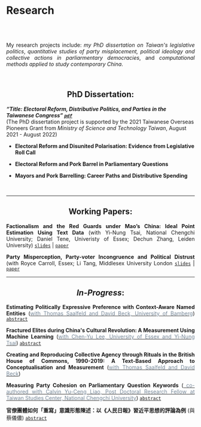 # Research


<br/><br/>


<div style="text-align: justify">


My research projects include:  *my PhD dissertation on Taiwan's legislative politics*, *quantitative studies of party misplacement, political ideology and collective actions in parliarmentary democracies*, and *computational methods applied to study contemporary China*.  

<br> 

</div>


<div style="text-align: center">

## PhD Dissertation: 

</div> 


***“Title: Electoral Reform, Distributive Politics, and Parties in the Taiwanese Congress” [`pdf`](https://raw.githack.com/davidycliao/phd-thesis/main/Yen_Chieh_Liao_PhD_Dissertation_Jan_2023.pdf)***   
(The PhD dissertation project is supported by the 2021 Taiwanese Overseas Pioneers Grant from *Ministry of Science and Technology Taiwan*, August 2021 - August 2022)

- **Electoral Reform and Disunited Polarisation: Evidence from Legislative Roll Call**

- **Electoral Reform and Pork Barrel in Parliamentary Questions**

- **Mayors and Pork Barrelling: Career Paths and Distributive Spending**

<!-- <p align="center">
<style>
img {
  border: 1px solid #ddd;
  border-radius: 4px;
  padding: 5px;
  width: 150px;
}
</style>
  <img width="500" height= "110"  src="https://raw.githack.com/davidycliao/erdp/main/paper/images/seven_legis.png" >
  <img width="500" height= "110" src="https://raw.githack.com/davidycliao/erdp/main/paper/images/partywhip_mean.png">
  <img width="500" height= "110"  src="https://raw.githack.com/davidycliao/erdp/main/paper/images/minor_postions_year.png">
  <img width="500" height= "110"  src="https://raw.githack.com/davidycliao/erdp/main/paper/images/major_postions_year.png" >

</p> -->



</div>
<br> 

---


<div style="text-align: center">

## Working Papers: 

</div>

<div style="text-align: justify">

**Factionalism and the Red Guards under Mao’s China: Ideal Point Estimation Using Text Data** (with Yi-Nung Tsai, National Chengchi University; Daniel Tene, Univeristy of Essex;  Dechun Zhang, Leiden University) [`slides`](https://raw.githack.com/davidycliao/redguards/master/slides/slides.pdf) | [`paper`](https://papers.ssrn.com/sol3/papers.cfm?abstract_id=4200926)

**Party Misperception, Party-voter Incongruence and Political Distrust** (with Royce Carroll, Essex; Li Tang, Middlesex University London [`slides`]() | [`paper`](https://raw.githack.com/davidycliao/figures/master/Party_Misperception__Party_voter_Incongruence_and_Political_Distrust.pdf) 
</div>

---

<div style="text-align: center">

## *In-Progress*: 

</div>

<div style="text-align: justify">


**Estimating Politically Expressive Preference with Context-Aware Named Entities** ([<span style="color:#778899">with Thomas Saalfeld and David Beck, University of Bamberg</span>](https://projectlacan.wordpress.com))  [`abstract`](https://davidycliao.github.io/2023/01/namedentities/)



**Fractured Elites during China's Cultural Revolution: A Measurement Using Machine Learning** ([<span style="color:#778899">with Chen-Yu Lee, University of Essex and Yi-Nung Tsai</span>](https://projectlacan.wordpress.com))  [`abstract`](https://davidycliao.github.io/2023/01/fracturedelite/)


**Creating and Reproducing Collective Agency through Rituals in the British House of Commons, 1990-2019: A Text-Based Approach to Conceptualisation and Measurement**  ([<span style="color:#778899">with Thomas Saalfeld and David Beck</span>](https://projectlacan.wordpress.com)) 


<!-- **State-led Nationalism: Measuring China’s Online Nationalists on Weibo** (with [<span style="color:#778899"> Dechun Zhang, Leiden University</span>](https://www.universiteitleiden.nl/en/staffmembers/dechun-zhang#tab-1)) -->


**Measuring Party Cohesion on Parliamentary Question Keywords** ([<span style="color:#778899"> co-authored with Calvin Yu-Ceng Liao, Post Doctoral Research Fellow at Taiwan Studies Center, National Chengchi University</span>](https://sites.google.com/view/calvin-yuceng-liao/home)) [`abstract`](https://davidycliao.github.io/2023/01/partyconvergence/)


**官僚團體如何「重寫」意識形態陳述：以《人民日報》習近平思想的評論為例** (與蔡儀儂) [`abstract`](https://davidycliao.github.io/2023/01/ccp/)


</div>





<br/><br/>

<!-- 
<div style="text-align: center">

## Prior Research Before PhD:

</div> 



<div style="text-align: justify">

**2016 亦敵亦友:臺灣民眾 對中國印象的評價《社會科學論叢》23(1):63-105** （與吳重禮、楊和縉）


本文援引研究種族議題（或族群政治）兩個相互競逐的理論—「接觸理論」（contact theory）和「團體威脅論」（group threat theory）—作為研究架構，套用於臺灣和中國民眾的接觸經驗，檢證在兩岸人民交流互動益形密切之際，臺灣民眾對於中國的整體印象，是否會因為接觸頻繁而增進瞭解，提升好感？或者，因為接觸和溝通機會的增加，反而影響臺灣民眾對於中國印象產生負面觀感？作者擷取「2012年總統大選後國內民意對兩岸關係與大陸政策之觀點及變化」電話訪問資料，採取「因素分析」（factor analysis）將民眾對於中國大陸的好惡程度印象區分為「既定印象」、「政治印象」，以及「經濟印象」三個面向，並以「迴歸模型」（regression models）和「有序勝算對數模型」（ordered logit model）進行檢驗。本研究貢獻在於，透過實證結果顯示，在「既定印象」和「政治印象」方面，猶如研究預期，泛綠陣營支持者和本省籍選民對於中國抱持較為負面的觀感，其餘不同社會人口特徵的選民並無顯著差異；值得強調的是，在「經濟印象」方面，泛綠陣營支持者和獨立選民對於中國印象並沒有顯著差異。在結論中，本文摘述實證分析要點，並提出中國印象的研究意涵。

**Keywords**：*中國印象*、*接觸理論*、*團體威脅論*、*統獨議題*, *政黨認同*

**Documents**: [`paper`](https://www.airitilibrary.com/Publication/alDetailedMesh?DocID=19956584-201610-201611230014-201611230014-61-95) 

</div>


---

<div style="text-align: justify">

**2016 原民會主委的補助款？檢視「基本設施維護費」在原住民55個鄉、鎮、市、區分配的實證分析《台灣原住民族研究學報》 4(2):23-63**

誰從政治場域中獲得比較多的政策利益？或在政策過程中，能明確主導利益分配？是分配政治研究中時常被提出來討論的研究議題。有鑑於此，本文以分配政治的實證研究為理論基礎，分析專責原住民族公共事務的中央行政機關－「行政院原住民族委員會」－補助全國55 個平地與山地原住民鄉、區、鎮、市的「基本設施維持費」，檢視由原住民委員會補助偏鄉經濟發展的政策方案是否會受到政治、族群（平地或山地身分別）、或族別因素所影響？綜合實證分析結果，在控制若干影響因素後，總統選舉得票表現較為脆弱的鄉、鎮、市、區，所獲得補助金額比例明顯高於其他原住民地區。換言之，基本設施維持經費對於中央行政部門來說，不僅是一種調節地方財政發展的政策工具，同時能幫助總統攏絡對手陣營支持者、擴大選票支持的手段。在後續的結論中，本文摘述實證分析要點，並提出影響政策利益分配的研究意涵。


**Keywords**：*分配政治與政策*、*原住民族*、*團體威脅族群政治論*、*基本設備維持費*, *行政院原住民族委員會*

**Documents**: [`paper`](https://www.airitilibrary.com/Publication/alDetailedMesh?DocID=P20161117001-201612-201702140019-201702140019-23-63&PublishTypeID=P001) 


</div>

---

<div style="text-align: justify">

**2015 The Rationale for Supporting Nuclear Power: Analysis of Taiwanese Public Opinion Survey _International Relations ofthe Asia-Pacific_ 15 (1): 147-176**（Su, Xiaochen, Chung-li Wu, Yen-chieh Liao, Tai-De Lee, and Chen Tsao)

The future of nuclear energy use has become increasingly contentious across the world. This is especially the case in Taiwan, which simultaneously suffers from the instabilities associated with fossil fuel imports and widespread public doubts about the government's ability to handle a Fukushima-scale disaster, while also being increasingly dependent on nuclear energy. This study employs the 2013 Taiwan Election and Democratization Study (TEDS) survey on the Lungmen Nuclear Power Plant to gauge public opinion on the nuclear issue. The results demonstrate that while the public tends to be pro-nuclear when they are informed about the financial consequences of abandoning nuclear power and reassured about safety concerns, opponents of nuclear power, though numerically fewer, tend to be more vocal. Further research is needed to determine the exact logic of the public's decision making, based on a more precise set of preconditions.

**Documents**: [`paper`](https://academic.oup.com/irap/article-abstract/15/1/147/2937074?redirectedFrom=fulltext) 


</div>

---

<div style="text-align: justify">

**2014 原住民議員與補助款的分配 誰比較多？誰又比較少？為什麼？《台灣原住民族研究學報》 4卷2期: 27-45**

在國內，分配政治研究將進發展了近十年，累積相當多的實證研究的基礎，不過以原住民籍民意代表為觀察對象或針對原鄉補助款分配為議題的研究卻付之闕如。鑑此，本文使用臺東縣政府所公布95年度-100年度「議員建議補（捐）助案件」的補助款資料，以「分配政治研究」過去所關心的數項問題應用在台灣原住民的代議制度，並系統性地比較平地原住民議員與山地原住民議員的分配政治行為。從整體的研究結果來說，政黨、資深程度與委員會召集委員等制度性因素對於原住民議員爭取建議案的影響效果不是相當明顯，但諸多選舉因素仍左右原住民議員爭取超額的補助款，而這也意味著原住民議員的利益分配型態與過去一般分配研究存有顯著地差異性。

**Keywords**：*族群政治*、*原住民研究*、*縣議員建議款*

**Documents**: [`paper`](https://www.airitilibrary.com/Publication/alDetailedMesh?DocID=P20161117001-201406-201611180016-201611180016-27-45&PublishTypeID=P001) 


</div> -->

